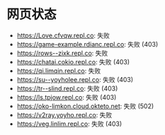 # 网页状态
- https://Love.cfvqw.repl.co: 失败
- https://game-example.rdianc.repl.co: 失败 (403)
- https://rows--zixk.repl.co: 失败
- https://chatai.cokio.repl.co: 失败 (403)
- https://qi.limqin.repl.co: 失败
- https://su--yoyholee.repl.co: 失败 (403)
- https://tr--slind.repl.co: 失败 (403)
- https://ls.tpjow.repl.co: 失败 (403)
- https://oko-limkon.cloud.okteto.net: 失败 (502)
- https://v2ray.yoyho.repl.co: 失败
- https://veg.linlim.repl.co: 失败 (403)
